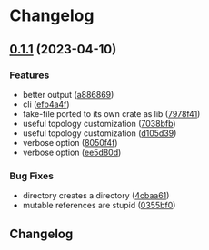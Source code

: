 # Changelog

## [0.1.1](https://github.com/banyancomputer/fake-file/compare/fake-file-v0.1.0...fake-file-v0.1.1) (2023-04-10)


### Features

* better output ([a886869](https://github.com/banyancomputer/fake-file/commit/a8868698641b36f5d986b10cc759254135b38390))
* cli ([efb4a4f](https://github.com/banyancomputer/fake-file/commit/efb4a4f436e8dbe8f52c250e37cfae0828e75cb1))
* fake-file ported to its own crate as lib ([7978f41](https://github.com/banyancomputer/fake-file/commit/7978f41ea882fd98c4c82b0367373792272589cd))
* useful topology customization ([7038bfb](https://github.com/banyancomputer/fake-file/commit/7038bfb8fba6f77bb12c374d15fd7caff220dd0c))
* useful topology customization ([d105d39](https://github.com/banyancomputer/fake-file/commit/d105d3924b38a2e444f028850dabc7a5e30561de))
* verbose option ([8050f4f](https://github.com/banyancomputer/fake-file/commit/8050f4ff2bb502c36f3f4ad9cef32b0f48c64cc4))
* verbose option ([ee5d80d](https://github.com/banyancomputer/fake-file/commit/ee5d80d1d8b6a044a524e102d83c25b4a933f0bc))


### Bug Fixes

* directory creates a directory ([4cbaa61](https://github.com/banyancomputer/fake-file/commit/4cbaa618b8849af4f6b13a37eb5baebda08a096f))
* mutable references are stupid ([0355bf0](https://github.com/banyancomputer/fake-file/commit/0355bf05cdb4adb373c09174e171127dc02be2da))

## Changelog
